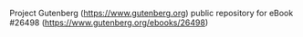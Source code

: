 Project Gutenberg (https://www.gutenberg.org) public repository for eBook #26498 (https://www.gutenberg.org/ebooks/26498)
